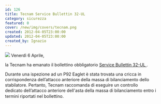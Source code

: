 ```yaml
---
id: 126
title: Tecnam Service Bullettin 32-UL
category: sicurezza
featured: 0
cover: /new/img/covers/tecnam.png
created: 2012-04-05T23:00:00
updated: 2012-04-05T23:00:00
created_by: Ignazio
---
```


<img src="/new/img/covers/tecnam.png" class="float-start mr-3 mb-3 w-[200px]"/>
Venerdì 6 Aprile,

la Tecnam ha emanato il bollettino obbligatorio
<a href="/docs/Tecnam.SB032-UL.pdf" target="_blank" title="Tecnam SB 22 -UL">
Service Bullettin 32-UL
</a>
.

 <span style="line-height: 1.3em;">
  Durante una ispezione ad un P92 Eaglet è stata trovata una cricca in corrispondenza dell’attacco anteriore della massa di bilanciamento dello stabilatore.
 </span>

 <span style="line-height: 1.3em;">
  Pertanto, Tecnam raccomanda di eseguire un controllo dedicato dell’attacco anteriore dell'asta della massa di bilanciamento entro i termini riportati nel bollettino.
 </span>
</p>
